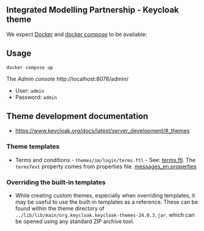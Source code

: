 ## Integrated Modelling Partnership - Keycloak theme

We expect [Docker](https://docs.docker.com/engine/install/) and [docker compose](https://docs.docker.com/compose/) to be available:

## Usage

```
docker compose up
```

The _Admin console_ http://localhost:8078/admin/

* User: `admin`
* Password: `admin`

## Theme development documentation

* https://www.keycloak.org/docs/latest/server_development/#_themes

### Theme templates

* Terms and conditions - `themes/im/login/terms.ftl` - See:
  [terms.ftl](https://github.com/keycloak/keycloak/blob/19.0.3/themes/src/main/resources/theme/base/login/terms.ftl).
  The `termsText` property comes from properties file. [messages_en.properties](https://github.com/keycloak/keycloak/blob/1641fbb0abf316e3c7d431980632ba37f81056d3/themes/src/main/resources/theme/base/login/messages/messages_en.properties#L68-L70)


### Overriding the built-in templates

* While creating custom themes, especially when overriding templates, it may be useful to use the built-in templates as
  a reference. These can be found within the theme directory of `../lib/lib/main/org.keycloak.keycloak-themes-24.0.3.jar`, which can be opened using any
  standard ZIP archive tool.
